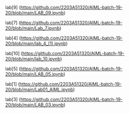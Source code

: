 lab[9] (https://github.com/2203A51320/AIML-batch-19-20/blob/main/LAB_09.ipynb)

lab[7]  (https://github.com/2203A51320/AIML-batch-19-20/blob/main/Lab_7.ipynb)

lab[4]   (https://github.com/2203A51320/AIML-batch-19-20/blob/main/lab_4_(1).ipynb)

lab[10]   (https://github.com/2203A51320/AIML-batch-19-20/blob/main/lab_10.ipynb)

lab[5]     (https://github.com/2203A51320/AIML-batch-19-20/blob/main/LAB_05.ipynb)

lab[1]   (https://github.com/2203A51320/AIML-batch-19-20/blob/main/Lab01_AIML.ipynb)

lab[3]   (https://github.com/2203A51320/AIML-batch-19-20/blob/main/LAB_03.ipynb)
